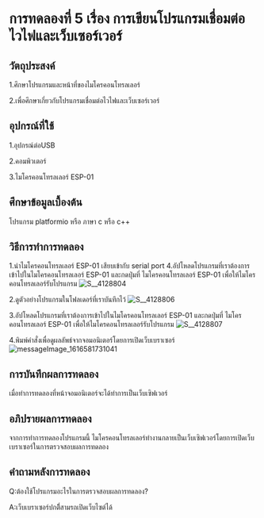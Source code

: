 # การทดลองที่ 5 เรื่อง การเขียนโปรแกรมเชื่อมต่อไวไฟและเว็บเซอร์เวอร์

## วัตถุประสงค์
1.ศึกษาโปรแกรมและหน้าที่ของไมโครคอนโทรลเลอร์

2.เพื่อศึกษาเกี่ยวกับโปรแกรมเชื่อมต่อไวไฟและเว็บเซอร์เวอร์

## อุปกรณ์ที่ใช้
1.อุปกรณ์ต่อUSB 

2.คอมพิวเตอร์

3.ไมโครคอนโทรลเลอร์ ESP-01

## ศึกษาข้อมูลเบื้องต้น 
โปรแกรม platformio หรือ ภาษา c หรือ c++

## วิธีการทำการทดลอง 
1.นำไมโครคอนโทรลเลอร์ ESP-01 เสียบเข้ากับ serial port 4.อัปโหลดโปรแกรมที่เราต้องการเข้าไปในไมโครคอนโทรลเลอร์ ESP-01 และกดปุ่มที่ ไมโครคอนโทรลเลอร์ ESP-01 เพื่อให้ไมโครคอนโทรลเลอร์รับโปรแกรม
![S__4128804](https://user-images.githubusercontent.com/80879773/112296252-4d686580-8cc7-11eb-91c6-ce68bf07ae8f.jpg)

2.ดูตัวอย่างโปรแกรมในโฟลเดอร์ที่เราบันทึกไว้ 
![S__4128806](https://user-images.githubusercontent.com/80879773/112296260-4fcabf80-8cc7-11eb-8265-8d3bd7072fba.jpg)

3.อัปโหลดโปรแกรมที่เราต้องการเข้าไปในไมโครคอนโทรลเลอร์ ESP-01 และกดปุ่มที่ ไมโครคอนโทรลเลอร์ ESP-01 เพื่อให้ไมโครคอนโทรลเลอร์รับโปรแกรม
![S__4128807](https://user-images.githubusercontent.com/80879773/112296266-51948300-8cc7-11eb-8c44-51ec256dd659.jpg)

4.พิมพ์คำสั่งเพื่อดูผลลัพธ์จากจอมอนิเตอร์โดยการเปิดเว็บเบราเซอร์
![messageImage_1616581731041](https://user-images.githubusercontent.com/80879773/112296167-3a559580-8cc7-11eb-9735-a0bf47b53b01.jpg)

## การบันทึกผลการทดลอง
เมื่อทำการทดลองที่หน้าจอมอนิเตอร์จะได้ทำการเป็นเว็บเซิฟเวอร์

## อภิปรายผลการทดลอง 
จากการทำการทดลองโปรแกรมนี้ ไมโครคอนโทรลเลอร์ทำงานกลายเป็นเว็บเซิฟเวอร์โดยการเปิดเว็บเบราเซอร์ในการตรวจสอบผลการทดลอง

## คำถามหลังการทดลอง
Q:ต้องใช้โปรแกรมอะไรในการตรวจสอบผลการทดลอง?

A:เว็บเบราเซอร์ปกติี่สามรถเปิดเว็บไซต์ได้
